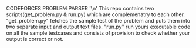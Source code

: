 CODEFORCES PROBLEM PARSER '\n'
This repo contains two scripts(get_problem.py & run.py) which are complemenatry to each other. "get_problem.py" fetches the sample test of the problem and puts them into two separate input and output text files. "run.py" run yours executable code on all the sample testcases and consists of provision to check whether your output is correct or not.

